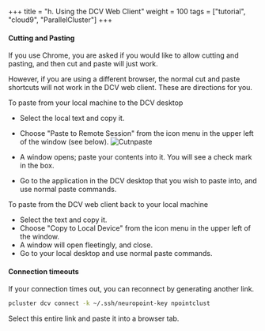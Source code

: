 +++
title = "h. Using the DCV Web Client"
weight = 100
tags = ["tutorial", "cloud9", "ParallelCluster"]
+++
#### Cutting and Pasting

If you use Chrome, you are asked if you would like to allow cutting and pasting, and then cut and paste will just work. 

However, if you are using a different browser, the normal cut and
paste shortcuts will not work in the DCV web client. These are
directions for you.

To paste from your local machine to the DCV desktop
- Select the local text and copy it.
- Choose "Paste to Remote Session" from the icon menu in the upper left of the window (see below).
![Cutnpaste](/images/neuropoint/cutnpaste.png)

- A window opens; paste your contents into it. You will see a check mark in the box.
- Go to the application in the DCV desktop that you wish to paste into, and use normal paste commands.

To paste from the DCV web client back to your local machine
- Select the text and copy it.
- Choose "Copy to Local Device" from the icon menu in the upper left of the window.
- A window will open fleetingly, and close. 
- Go to your local desktop and use normal paste commands.


#### Connection timeouts
If your connection times out, you can reconnect by generating another link.

```bash
pcluster dcv connect -k ~/.ssh/neuropoint-key npointclust
```

Select this entire link and paste it into a browser tab.







